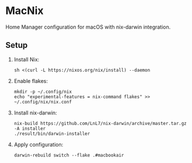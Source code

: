 # MacNix

Home Manager configuration for macOS with nix-darwin integration.

## Setup

1. Install Nix:
   ```
   sh <(curl -L https://nixos.org/nix/install) --daemon
   ```

2. Enable flakes:
   ```
   mkdir -p ~/.config/nix
   echo "experimental-features = nix-command flakes" >> ~/.config/nix/nix.conf
   ```

3. Install nix-darwin:
   ```
   nix-build https://github.com/LnL7/nix-darwin/archive/master.tar.gz -A installer
   ./result/bin/darwin-installer
   ```

4. Apply configuration:
   ```
   darwin-rebuild switch --flake .#macbookair
   ```

